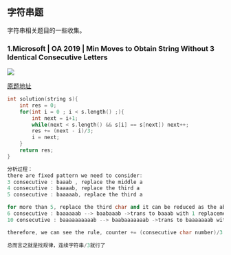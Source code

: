 ## 字符串题

字符串相关题目的一些收集。

### 1.Microsoft | OA 2019 | Min Moves to Obtain String Without 3 Identical Consecutive Letters

![](https://assets.leetcode.com/users/siojl13/image_1570305005.png)

[原题地址](https://leetcode.com/discuss/interview-question/398026/)

```c++
int solution(string s){
	int res = 0;
	for(int i = 0 ; i < s.length() ;){
		int next = i+1;
		while(next < s.length() && s[i] == s[next]) next++;
		res += (next - i)/3;
		i = next;
	}
	return res;
}

分析过程：
there are fixed pattern we need to consider:
3 consecutive : baaab , replace the middle a
4 consecutive : baaaab, replace the third a
5 consecutive : baaaaab, replace the third a

for more than 5, replace the third char and it can be reduced as the above three conditions
6 consecutive : baaaaaab --> baabaaab ->trans to baaab with 1 replacement -> trans to bb with 2 replancement
10 consecutive : baaaaaaaaaab --> baabaaaaaaab ->trans to baaaaaaab with 1 replacement -> trans to baaaab with 2 replacement -> trans to baab with 3 replacement, done.

therefore, we can see the rule, counter += (consecutive char number)/3
    
总而言之就是找规律，连续字符串/3就行了
```

